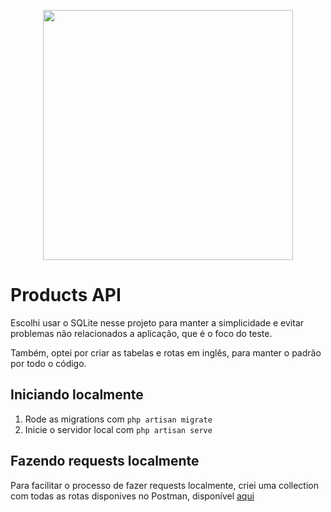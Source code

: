 <p align="center"><a href="https://laravel.com" target="_blank"><img src="https://raw.githubusercontent.com/laravel/art/master/logo-lockup/5%20SVG/2%20CMYK/1%20Full%20Color/laravel-logolockup-cmyk-red.svg" width="400"></a></p>

# Products API    

Escolhi usar o SQLite nesse projeto para manter a simplicidade e evitar problemas não relacionados a aplicação, que é o foco do teste.

Também, optei por criar as tabelas e rotas em inglês, para manter o padrão por todo o código.

## Iniciando localmente
1. Rode as migrations com `php artisan migrate`
2. Inicie o servidor local com `php artisan serve`

## Fazendo requests localmente
Para facilitar o processo de fazer requests localmente, criei uma collection com todas as rotas disponives no Postman, disponível [aqui](https://documenter.getpostman.com/view/13233153/TVYKYvZj)
